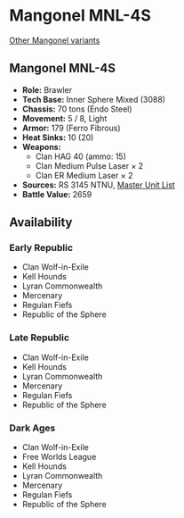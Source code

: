 # Mangonel MNL-4S

[Other Mangonel variants](../mangonel.md)

## Mangonel MNL-4S
- **Role:** Brawler
- **Tech Base:** Inner Sphere Mixed (3088)
- **Chassis:** 70 tons (Endo Steel)
- **Movement:** 5 / 8, Light
- **Armor:** 179 (Ferro Fibrous)
- **Heat Sinks:** 10 (20)
- **Weapons:**
  - Clan HAG 40 (ammo: 15)
  - Clan Medium Pulse Laser × 2
  - Clan ER Medium Laser × 2
- **Sources:** RS 3145  NTNU, [Master Unit List](http://masterunitlist.info/Unit/Details/6871/mangonel-mnl-4s)
- **Battle Value:** 2659

## Availability

### Early Republic
- Clan Wolf-in-Exile
- Kell Hounds
- Lyran Commonwealth
- Mercenary
- Regulan Fiefs
- Republic of the Sphere

### Late Republic
- Clan Wolf-in-Exile
- Kell Hounds
- Lyran Commonwealth
- Mercenary
- Regulan Fiefs
- Republic of the Sphere

### Dark Ages
- Clan Wolf-in-Exile
- Free Worlds League
- Kell Hounds
- Lyran Commonwealth
- Mercenary
- Regulan Fiefs
- Republic of the Sphere


